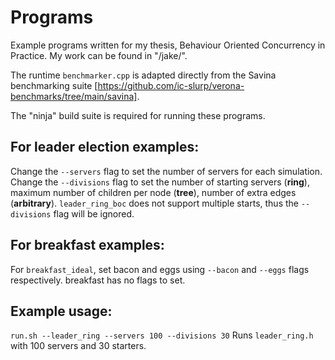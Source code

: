 # Programs

Example programs written for my thesis, Behaviour Oriented Concurrency in Practice. My work can be found in "/jake/".

The runtime `benchmarker.cpp` is adapted directly from the Savina benchmarking suite [https://github.com/ic-slurp/verona-benchmarks/tree/main/savina].

The "ninja" build suite is required for running these programs.


## For leader election examples:
Change the `--servers` flag to set the number of servers for each simulation.
Change the `--divisions` flag to set the number of starting servers (__ring__), maximum number of children per node (__tree__), number of extra edges (__arbitrary__).
`leader_ring_boc` does not support multiple starts, thus the `--divisions` flag will be ignored.

## For breakfast examples:
For `breakfast_ideal`, set bacon and eggs using `--bacon` and `--eggs` flags respectively.
breakfast has no flags to set.

## Example usage:

`run.sh --leader_ring --servers 100 --divisions 30`
Runs `leader_ring.h` with 100 servers and 30 starters.
